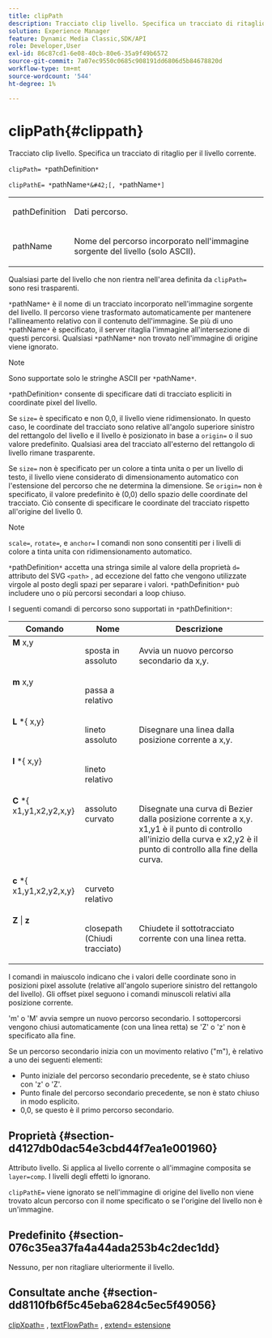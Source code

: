 ```yaml
---
title: clipPath
description: Tracciato clip livello. Specifica un tracciato di ritaglio per il livello corrente.
solution: Experience Manager
feature: Dynamic Media Classic,SDK/API
role: Developer,User
exl-id: 86c87cd1-6e08-40cb-80e6-35a9f49b6572
source-git-commit: 7a07ec9550c0685c908191dd6806d5b84678820d
workflow-type: tm+mt
source-wordcount: '544'
ht-degree: 1%

---
```


# clipPath{#clippath}

Tracciato clip livello. Specifica un tracciato di ritaglio per il livello corrente.

`clipPath= *`pathDefinition`*`

`clipPathE= *`pathName`*&#42;[, *`pathName`*]`

<table id="simpletable_275E2A5FAB804C6388BD110D2ACA3C82"> 
 <tr class="strow"> 
  <td class="stentry"> <p><span class="codeph"> <span class="varname"> pathDefinition</span> </span> </p> </td> 
  <td class="stentry"> <p>Dati percorso. </p></td> 
 </tr> 
 <tr class="strow"> 
  <td class="stentry"> <p><span class="codeph"> <span class="varname"> pathName</span></span> </p> </td> 
  <td class="stentry"> <p>Nome del percorso incorporato nell'immagine sorgente del livello (solo ASCII). </p></td> 
 </tr> 
</table>

Qualsiasi parte del livello che non rientra nell&#39;area definita da `clipPath=` sono resi trasparenti.

`*`pathName`*` è il nome di un tracciato incorporato nell&#39;immagine sorgente del livello. Il percorso viene trasformato automaticamente per mantenere l&#39;allineamento relativo con il contenuto dell&#39;immagine. Se più di uno `*`pathName`*` è specificato, il server ritaglia l&#39;immagine all&#39;intersezione di questi percorsi. Qualsiasi `*`pathName`*` non trovato nell&#39;immagine di origine viene ignorato.

>[!NOTE]
>
>Sono supportate solo le stringhe ASCII per `*`pathName`*`.

`*`pathDefinition`*` consente di specificare dati di tracciato espliciti in coordinate pixel del livello.

Se `size=` è specificato e non 0,0, il livello viene ridimensionato. In questo caso, le coordinate del tracciato sono relative all&#39;angolo superiore sinistro del rettangolo del livello e il livello è posizionato in base a `origin=` o il suo valore predefinito. Qualsiasi area del tracciato all&#39;esterno del rettangolo di livello rimane trasparente.

Se `size=` non è specificato per un colore a tinta unita o per un livello di testo, il livello viene considerato di dimensionamento automatico con l&#39;estensione del percorso che ne determina la dimensione. Se `origin=` non è specificato, il valore predefinito è (0,0) dello spazio delle coordinate del tracciato. Ciò consente di specificare le coordinate del tracciato rispetto all&#39;origine del livello 0.

>[!NOTE]
>
>`scale=`, `rotate=`, e `anchor=` I comandi non sono consentiti per i livelli di colore a tinta unita con ridimensionamento automatico.

`*`pathDefinition`*` accetta una stringa simile al valore della proprietà `d=` attributo del SVG `<path>` , ad eccezione del fatto che vengono utilizzate virgole al posto degli spazi per separare i valori. `*`pathDefinition`*` può includere uno o più percorsi secondari a loop chiuso.

I seguenti comandi di percorso sono supportati in `*`pathDefinition`*`:

<table id="table_A74DD7A48B1C417D9D4BA46BECEAB981"> 
 <thead> 
  <tr> 
   <th class="entry"> <b> Comando</b> </th> 
   <th class="entry"> <b> Nome</b> </th> 
   <th class="entry"> <b> Descrizione</b> </th> 
  </tr> 
 </thead>
 <tbody> 
  <tr valign="top"> 
   <td> <b> M</b> <span class="varname"> x,y</span> </td> 
   <td> <p> sposta in assoluto </p> </td> 
   <td> <p> Avvia un nuovo percorso secondario da x,y. </p> </td> 
  </tr> 
  <tr valign="top"> 
   <td> <b> m</b> <span class="varname"> x,y</span> </td> 
   <td> <p> passa a relativo </p> </td> 
  </tr> 
  <tr valign="top"> 
   <td> <b> L</b> *{<span class="varname"> x,y</span>} </td> 
   <td> <p> lineto assoluto </p> </td> 
   <td> <p> Disegnare una linea dalla posizione corrente a x,y. </p> </td> 
  </tr> 
  <tr valign="top"> 
   <td> <b> l</b> *{<span class="varname"> x,y</span>} </td> 
   <td> <p> lineto relativo </p> </td> 
  </tr> 
  <tr valign="top"> 
   <td> <b> C</b> *{<span class="varname"> x1,y1,x2,y2,x,y</span>} </td> 
   <td> <p> assoluto curvato </p> </td> 
   <td> <p> Disegnate una curva di Bezier dalla posizione corrente a x,y. x1,y1 è il punto di controllo all'inizio della curva e x2,y2 è il punto di controllo alla fine della curva. </p> </td> 
  </tr> 
  <tr valign="top"> 
   <td> <b> c</b> *{<span class="varname"> x1,y1,x2,y2,x,y</span>} </td> 
   <td> <p> curveto relativo </p> </td> 
  </tr> 
  <tr valign="top"> 
   <td> <b> Z</b> | <b>z</b> </td> 
   <td> <p> closepath (Chiudi tracciato) </p> </td> 
   <td> <p> Chiudete il sottotracciato corrente con una linea retta. </p> </td> 
  </tr> 
 </tbody> 
</table>

I comandi in maiuscolo indicano che i valori delle coordinate sono in posizioni pixel assolute (relative all&#39;angolo superiore sinistro del rettangolo del livello). Gli offset pixel seguono i comandi minuscoli relativi alla posizione corrente.

&#39;m&#39; o &#39;M&#39; avvia sempre un nuovo percorso secondario. I sottopercorsi vengono chiusi automaticamente (con una linea retta) se &#39;Z&#39; o &#39;z&#39; non è specificato alla fine.

Se un percorso secondario inizia con un movimento relativo (&quot;m&quot;), è relativo a uno dei seguenti elementi:

* Punto iniziale del percorso secondario precedente, se è stato chiuso con &#39;z&#39; o &#39;Z&#39;.
* Punto finale del percorso secondario precedente, se non è stato chiuso in modo esplicito.
* 0,0, se questo è il primo percorso secondario.

## Proprietà {#section-d4127db0dac54e3cbd44f7ea1e001960}

Attributo livello. Si applica al livello corrente o all&#39;immagine composita se `layer=comp`. I livelli degli effetti lo ignorano.

`clipPathE=` viene ignorato se nell&#39;immagine di origine del livello non viene trovato alcun percorso con il nome specificato o se l&#39;origine del livello non è un&#39;immagine.

## Predefinito {#section-076c35ea37fa4a44ada253b4c2dec1dd}

Nessuno, per non ritagliare ulteriormente il livello.

## Consultate anche {#section-dd8110fb6f5c45eba6284c5ec5f49056}

[clipXpath=](../../../../../is-api/http-ref/image-serving-api-ref/c-http-protocol-reference/c-command-reference/r-clipxpath.md#reference-17e5e4da3e044943af8f963f58a45f53) , [textFlowPath=](../../../../../is-api/http-ref/image-serving-api-ref/c-http-protocol-reference/c-command-reference/r-textflowpath.md#reference-0b8d9493d71342f0b6a64a6d221584ef) , [extend= estensione](../../../../../is-api/http-ref/image-serving-api-ref/c-http-protocol-reference/c-command-reference/r-extend.md#reference-7e9156beb285459d830e2d56782a74ac)
